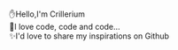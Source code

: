✋Hello,I'm Crillerium  
🔮I love code, code and code...  
✨I'd love to share my inspirations on Github
